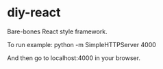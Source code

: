 # diy-react
Bare-bones React style framework.

To run example:
python -m SimpleHTTPServer 4000

And then go to localhost:4000 in your browser.
